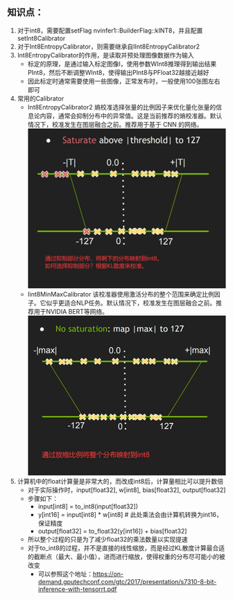 ## 知识点：
1. 对于int8，需要配置setFlag nvinfer1::BuilderFlag::kINT8，并且配置setInt8Calibrator
2. 对于Int8EntropyCalibrator，则需要继承自IInt8EntropyCalibrator2
3. Int8EntropyCalibrator的作用，是读取并预处理图像数据作为输入
    - 标定的原理，是通过输入标定图像I，使用参数WInt8推理得到输出结果PInt8，然后不断调整WInt8，使得输出PInt8与PFloat32越接近越好
    - 因此标定时通常需要使用一些图像，正常发布时，一般使用100张图左右即可
4. 常用的Calibrator
   - Int8EntropyCalibrator2
        熵校准选择张量的比例因子来优化量化张量的信息论内容，通常会抑制分布中的异常值。这是当前推荐的熵校准器。默认情况下，校准发生在图层融合之前。推荐用于基于 CNN 的网络。
        ![avatar](./figure/1.int8EntropyCalibrator2.jpg)
   - Iint8MinMaxCalibrator
        该校准器使用激活分布的整个范围来确定比例因子。它似乎更适合NLP任务。默认情况下，校准发生在图层融合之前。推荐用于NVIDIA BERT等网络。
        ![avatar](./figure/2.int8MinMaxCalibrator.jpg)
5. 计算机中的float计算量是非常大的，而改成int8后，计算量相比可以提升数倍
    - 对于实际操作时，input[float32], w[int8], bias[float32], output[float32]
    - 步骤如下：
        - input[int8] = to_int8(input[float32])
        - y[int16] = input[int8] * w[int8]   # 此处乘法会由计算机转换为int16，保证精度
        - output[float32] = to_float32(y[int16]) + bias[float32]
    - 所以整个过程的只是为了减少float32的乘法数量以实现提速
    - 对于to_int8的过程，并不是直接的线性缩放，而是经过KL散度计算最合适的截断点（最大、最小值），进而进行缩放，使得权重的分布尽可能小的被改变
        - 可以参照这个地址：https://on-demand.gputechconf.com/gtc/2017/presentation/s7310-8-bit-inference-with-tensorrt.pdf
